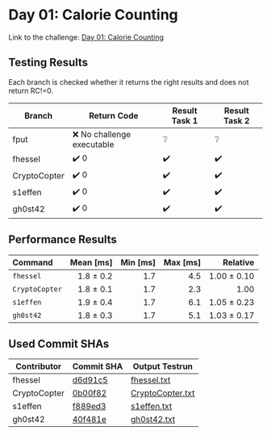 # Day 01: Calorie Counting

Link to the challenge: [Day 01: Calorie Counting](https://adventofcode.com/2022/day/1)

## Testing Results

Each branch is checked whether it returns the right results and does not return RC!=0.

| Branch | Return Code | Result Task 1 | Result Task 2 |
| ------ | ----------- | ------------- | ------------- |
| fput | ❌ No challenge executable | ❔ | ❔ |
| fhessel | ✔️ 0 | ✔️ | ✔️ |
| CryptoCopter | ✔️ 0 | ✔️ | ✔️ |
| s1effen | ✔️ 0 | ✔️ | ✔️ |
| gh0st42 | ✔️ 0 | ✔️ | ✔️ |

## Performance Results

| Command | Mean [ms] | Min [ms] | Max [ms] | Relative |
|:---|---:|---:|---:|---:|
| `fhessel` | 1.8 ± 0.2 | 1.7 | 4.5 | 1.00 ± 0.10 |
| `CryptoCopter` | 1.8 ± 0.1 | 1.7 | 2.3 | 1.00 |
| `s1effen` | 1.9 ± 0.4 | 1.7 | 6.1 | 1.05 ± 0.23 |
| `gh0st42` | 1.8 ± 0.3 | 1.7 | 5.1 | 1.03 ± 0.17 |


## Used Commit SHAs

| Contributor | Commit SHA | Output Testrun |
| ----------- | ---------- | -------------- |
| fhessel | [d6d91c5](https://github.com/LOEWE-emergenCITY/AdventOfCode2022/tree/d6d91c514c3db050cf1a496cd9a65a722ce65a36/01) | [fhessel.txt](01/fhessel.txt) |
| CryptoCopter | [0b00f82](https://github.com/LOEWE-emergenCITY/AdventOfCode2022/tree/0b00f82ce26824ed8cbe7a663e66d8ce873deace/01) | [CryptoCopter.txt](01/CryptoCopter.txt) |
| s1effen | [f889ed3](https://github.com/LOEWE-emergenCITY/AdventOfCode2022/tree/f889ed3b64288ce194ebaf591901ffff52a7c2f7/01) | [s1effen.txt](01/s1effen.txt) |
| gh0st42 | [40f481e](https://github.com/LOEWE-emergenCITY/AdventOfCode2022/tree/40f481ed8812149ea3c07e5a0c6110f234f10bf7/01) | [gh0st42.txt](01/gh0st42.txt) |


